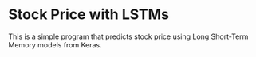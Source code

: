 # Stock Price with LSTMs
This is a simple program that predicts stock price using Long Short-Term Memory models from Keras.


